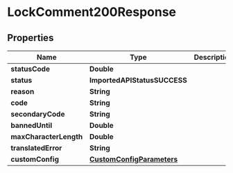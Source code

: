 

# LockComment200Response


## Properties

| Name | Type | Description | Notes |
|------------ | ------------- | ------------- | -------------|
|**statusCode** | **Double** |  |  [optional] |
|**status** | **ImportedAPIStatusSUCCESS** |  |  |
|**reason** | **String** |  |  |
|**code** | **String** |  |  |
|**secondaryCode** | **String** |  |  [optional] |
|**bannedUntil** | **Double** |  |  [optional] |
|**maxCharacterLength** | **Double** |  |  [optional] |
|**translatedError** | **String** |  |  [optional] |
|**customConfig** | [**CustomConfigParameters**](CustomConfigParameters.md) |  |  [optional] |



